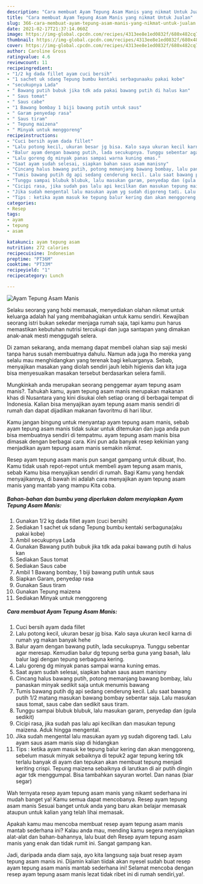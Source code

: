 ```yaml
---
description: "Cara membuat Ayam Tepung Asam Manis yang nikmat Untuk Jualan"
title: "Cara membuat Ayam Tepung Asam Manis yang nikmat Untuk Jualan"
slug: 366-cara-membuat-ayam-tepung-asam-manis-yang-nikmat-untuk-jualan
date: 2021-02-17T21:37:14.060Z
image: https://img-global.cpcdn.com/recipes/4313ee8e1ed0832f/680x482cq70/ayam-tepung-asam-manis-foto-resep-utama.jpg
thumbnail: https://img-global.cpcdn.com/recipes/4313ee8e1ed0832f/680x482cq70/ayam-tepung-asam-manis-foto-resep-utama.jpg
cover: https://img-global.cpcdn.com/recipes/4313ee8e1ed0832f/680x482cq70/ayam-tepung-asam-manis-foto-resep-utama.jpg
author: Caroline Gross
ratingvalue: 4.6
reviewcount: 11
recipeingredient:
- "1/2 kg dada fillet ayam cuci bersih"
- "1 sachet uk sdang Tepung bumbu kentaki serbagunaaku pakai kobe"
- "secukupnya Lada"
- " Bawang putih bubuk jika tdk ada pakai bawang putih di halus kan"
- " Saus tomat"
- " Saus cabe"
- "1 Bawang bombay 1 biji bawang putih untuk saus"
- " Garam penyedap rasa"
- " Saus tiram"
- " Tepung maizena"
- " Minyak untuk menggoreng"
recipeinstructions:
- "Cuci bersih ayam dada fillet"
- "Lalu potong kecil, ukuran besar jg bisa. Kalo saya ukuran kecil karna di rumah yg makan banyak hehe"
- "Balur ayam dengan bawang putih, lada secukupnya. Tunggu sebentar agar meresap. Kemudian balur dg tepung serba guna yang basah, lalu balur lagi dengan tepung serbaguna kering."
- "Lalu goreng dg minyak panas sampai warna kuning emas."
- "Saat ayam sudah selesai, siapkan bahan saus asam manisny"
- "Cincang halus bawang putih, potong memanjang bawang bombay, lalu panaskan minyak sedikit saja untuk menumis bawang"
- "Tumis bawang putih dg api sedang cenderung kecil. Lalu saat bawang putih 1/2 matang masukan bawang bombay sebentar saja. Lalu masukan saus tomat, saus cabe dan sedikit saus tiram."
- "Tunggu sampai blubuk blubuk, lalu masukan garam, penyedap dan (gula sedikit)"
- "Cicipi rasa, jika sudah pas lalu api kecilkan dan masukan tepung maizena. Aduk hingga mengental."
- "Jika sudah mengental lalu masukan ayam yg sudah digoreng tadi. Lalu ayam saus asam manis siap di hidangkan"
- "Tips : ketika ayam masuk ke tepung balur kering dan akan menggoreng, sebelum masuk minyak sebaiknya di tepuk2 agar tepung kering tdk terlalu banyak di ayam dan tepukan akan membuat tepung menjadi keriting crispi. Tepung maizena sebaiknya di larutkan di air putih dingin agar tdk menggumpal. Bisa tambahkan sayuran wortel. Dan nanas (biar segar)"
categories:
- Resep
tags:
- ayam
- tepung
- asam

katakunci: ayam tepung asam 
nutrition: 272 calories
recipecuisine: Indonesian
preptime: "PT36M"
cooktime: "PT33M"
recipeyield: "1"
recipecategory: Lunch

---
```



![Ayam Tepung Asam Manis](https://img-global.cpcdn.com/recipes/4313ee8e1ed0832f/680x482cq70/ayam-tepung-asam-manis-foto-resep-utama.jpg)

Selaku seorang yang hobi memasak, menyediakan olahan nikmat untuk keluarga adalah hal yang membahagiakan untuk kamu sendiri. Kewajiban seorang istri bukan sekedar menjaga rumah saja, tapi kamu pun harus memastikan kebutuhan nutrisi tercukupi dan juga santapan yang dimakan anak-anak mesti menggugah selera.

Di zaman  sekarang, anda memang dapat membeli olahan siap saji meski tanpa harus susah membuatnya dahulu. Namun ada juga lho mereka yang selalu mau menghidangkan yang terenak bagi keluarganya. Sebab, menyajikan masakan yang diolah sendiri jauh lebih higienis dan kita juga bisa menyesuaikan masakan tersebut berdasarkan selera famili. 



Mungkinkah anda merupakan seorang penggemar ayam tepung asam manis?. Tahukah kamu, ayam tepung asam manis merupakan makanan khas di Nusantara yang kini disukai oleh setiap orang di berbagai tempat di Indonesia. Kalian bisa menyajikan ayam tepung asam manis sendiri di rumah dan dapat dijadikan makanan favoritmu di hari libur.

Kamu jangan bingung untuk menyantap ayam tepung asam manis, sebab ayam tepung asam manis tidak sukar untuk ditemukan dan juga anda pun bisa membuatnya sendiri di tempatmu. ayam tepung asam manis bisa dimasak dengan berbagai cara. Kini pun ada banyak resep kekinian yang menjadikan ayam tepung asam manis semakin nikmat.

Resep ayam tepung asam manis pun sangat gampang untuk dibuat, lho. Kamu tidak usah repot-repot untuk membeli ayam tepung asam manis, sebab Kamu bisa menyajikan sendiri di rumah. Bagi Kamu yang hendak menyajikannya, di bawah ini adalah cara menyajikan ayam tepung asam manis yang mantab yang mampu Kita coba.

<!--inarticleads1-->

##### Bahan-bahan dan bumbu yang diperlukan dalam menyiapkan Ayam Tepung Asam Manis:

1. Gunakan 1/2 kg dada fillet ayam (cuci bersih)
1. Sediakan 1 sachet uk sdang Tepung bumbu kentaki serbaguna(aku pakai kobe)
1. Ambil secukupnya Lada
1. Gunakan  Bawang putih bubuk jika tdk ada pakai bawang putih di halus kan
1. Sediakan  Saus tomat
1. Sediakan  Saus cabe
1. Ambil 1 Bawang bombay, 1 biji bawang putih untuk saus
1. Siapkan  Garam, penyedap rasa
1. Gunakan  Saus tiram
1. Gunakan  Tepung maizena
1. Sediakan  Minyak untuk menggoreng




<!--inarticleads2-->

##### Cara membuat Ayam Tepung Asam Manis:

1. Cuci bersih ayam dada fillet
1. Lalu potong kecil, ukuran besar jg bisa. Kalo saya ukuran kecil karna di rumah yg makan banyak hehe
1. Balur ayam dengan bawang putih, lada secukupnya. Tunggu sebentar agar meresap. Kemudian balur dg tepung serba guna yang basah, lalu balur lagi dengan tepung serbaguna kering.
1. Lalu goreng dg minyak panas sampai warna kuning emas.
1. Saat ayam sudah selesai, siapkan bahan saus asam manisny
1. Cincang halus bawang putih, potong memanjang bawang bombay, lalu panaskan minyak sedikit saja untuk menumis bawang
1. Tumis bawang putih dg api sedang cenderung kecil. Lalu saat bawang putih 1/2 matang masukan bawang bombay sebentar saja. Lalu masukan saus tomat, saus cabe dan sedikit saus tiram.
1. Tunggu sampai blubuk blubuk, lalu masukan garam, penyedap dan (gula sedikit)
1. Cicipi rasa, jika sudah pas lalu api kecilkan dan masukan tepung maizena. Aduk hingga mengental.
1. Jika sudah mengental lalu masukan ayam yg sudah digoreng tadi. Lalu ayam saus asam manis siap di hidangkan
1. Tips : ketika ayam masuk ke tepung balur kering dan akan menggoreng, sebelum masuk minyak sebaiknya di tepuk2 agar tepung kering tdk terlalu banyak di ayam dan tepukan akan membuat tepung menjadi keriting crispi. Tepung maizena sebaiknya di larutkan di air putih dingin agar tdk menggumpal. Bisa tambahkan sayuran wortel. Dan nanas (biar segar)




Wah ternyata resep ayam tepung asam manis yang nikamt sederhana ini mudah banget ya! Kamu semua dapat mencobanya. Resep ayam tepung asam manis Sesuai banget untuk anda yang baru akan belajar memasak ataupun untuk kalian yang telah lihai memasak.

Apakah kamu mau mencoba membuat resep ayam tepung asam manis mantab sederhana ini? Kalau anda mau, mending kamu segera menyiapkan alat-alat dan bahan-bahannya, lalu buat deh Resep ayam tepung asam manis yang enak dan tidak rumit ini. Sangat gampang kan. 

Jadi, daripada anda diam saja, ayo kita langsung saja buat resep ayam tepung asam manis ini. Dijamin kalian tiidak akan nyesel sudah buat resep ayam tepung asam manis mantab sederhana ini! Selamat mencoba dengan resep ayam tepung asam manis lezat tidak ribet ini di rumah sendiri,ya!.

